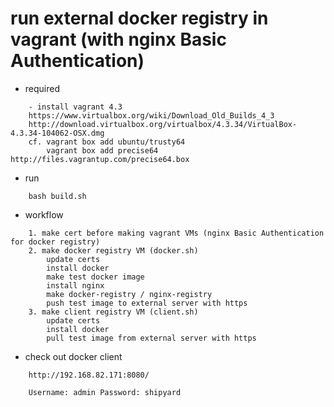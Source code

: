 # run external docker registry in vagrant (with nginx Basic Authentication)

* required
```
	- install vagrant 4.3
	https://www.virtualbox.org/wiki/Download_Old_Builds_4_3
	http://download.virtualbox.org/virtualbox/4.3.34/VirtualBox-4.3.34-104062-OSX.dmg
	cf. vagrant box add ubuntu/trusty64
		vagrant box add precise64 http://files.vagrantup.com/precise64.box
```

* run		
```
	bash build.sh
```	
	
* workflow
```
	1. make cert before making vagrant VMs (nginx Basic Authentication for docker registry)
	2. make docker registry VM (docker.sh)
		update certs
		install docker
		make test docker image
		install nginx
		make docker-registry / nginx-registry
		push test image to external server with https
	3. make client registry VM (client.sh)
		update certs
		install docker
		pull test image from external server with https
```

* check out docker client
```
	http://192.168.82.171:8080/
	
	Username: admin Password: shipyard
```
